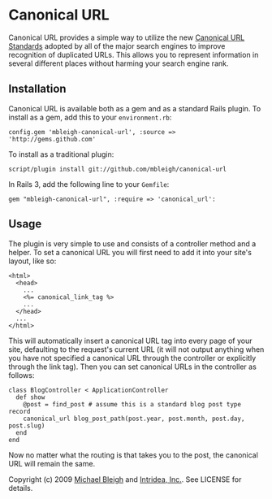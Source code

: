 Canonical URL
=============

Canonical URL provides a simple way to utilize the new [Canonical URL Standards][1] adopted by all of the major search engines to improve recognition of duplicated URLs. This allows you to represent information in several different places without harming your search engine rank.

[1]: http://www.seomoz.org/blog/canonical-url-tag-the-most-important-advancement-in-seo-practices-since-sitemaps

Installation
------------

Canonical URL is available both as a gem and as a standard Rails plugin. To install as a gem, add this to your `environment.rb`:

    config.gem 'mbleigh-canonical-url', :source => 'http://gems.github.com'
    
To install as a traditional plugin:

    script/plugin install git://github.com/mbleigh/canonical-url

In Rails 3, add the following line to your `Gemfile`:

    gem "mbleigh-canonical-url", :require => 'canonical_url':

Usage
-----

The plugin is very simple to use and consists of a controller method and a helper. To set a canonical URL you will first need to add it into your site's layout, like so:

    <html>
      <head>
        ...
        <%= canonical_link_tag %>
        ...
      </head>
      ...
    </html>
    
This will automatically insert a canonical URL tag into every page of your site, defaulting to the request's current URL (it will not output anything when you have not specified a canonical URL through the controller or explicitly through the link tag). Then you can set canonical URLs in the controller as follows:

    class BlogController < ApplicationController
      def show
        @post = find_post # assume this is a standard blog post type record
        canonical_url blog_post_path(post.year, post.month, post.day, post.slug)
      end
    end
    
Now no matter what the routing is that takes you to the post, the canonical URL will remain the same.

Copyright (c) 2009 [Michael Bleigh](http://www.mbleigh.com/) and [Intridea, Inc.](http://www.intridea.com/). See LICENSE for details.

